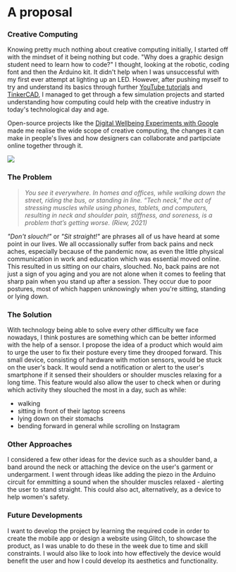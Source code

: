 # A proposal
<h3>Creative Computing</h3>
<p> Knowing pretty much nothing about creative computing initially, I started off with the mindset of it being nothing but code. "Why does a graphic design student need to learn how to code?" I thought, looking at the robotic, coding font and then the Arduino kit. It didn't help when I was unsuccessful with my first ever attempt at lighting up an LED. However, after pushing myself to try and understand its basics through further <a href="https://www.youtube.com/watch?v=r0KErKHxHf0">YouTube tutorials</a> and <a href="https://www.tinkercad.com/learn/project-gallery;collectionId=OMOZACHJ9IR8LRE">TinkerCAD</a>, I managed to get through a few simulation projects and started understanding how computing could help with the creative industry in today's technological day and age. 
</p>
<p> Open-source projects like the <a href="https://experiments.withgoogle.com/collection/digitalwellbeing">Digital Wellbeing Experiments with Google</a> made me realise the wide scope of creative computing, the changes it can make in people's lives and how designers can collaborate and partipciate online together through it. </p> 
<img src="arduino.jpg">
<h3>The Problem</h3>
<blockquote> <em> You see it everywhere. In homes and offices, while walking down the street, riding the bus, or standing in line. “Tech neck,” the act of stressing muscles while using phones, tablets, and computers, resulting in neck and shoulder pain, stiffness, and soreness, is a problem that’s getting worse. (Riew, 2021) </em> </blockquote>
<p> <em>"Don't slouch!"</em> or <em>"Sit straight!"</em> are phrases all of us have heard at some point in our lives. We all occassionally suffer from back pains and neck aches, especially because of the pandemic now, as even the little physical communication in work and education which was essential moved online. This resulted in us sitting on our chairs, slouched. No, back pains are not just a sign of you aging and you are not alone when it comes to feeling that sharp pain when you stand up after a session. They occur due to poor postures, most of which happen unknowingly when you're sitting, standing or lying down.
</p>
<h3>The Solution</h3>
<p> With technology being able to solve every other difficulty we face nowadays, I think postures are something which can be better informed with the help of a sensor. I propose the idea of a product which would aim to urge the user to fix their posture every time they drooped forward. This small device, consisting of hardware with motion sensors, would be stuck on the user's back. It would send a notification or alert to the user's smartphone if it sensed their shoulders or shoulder muscles relaxing for a long time. This feature would also allow the user to check when or during which activity they slouched the most in a day, such as while:
<ul>
<li>walking</li>
<li>sitting in front of their laptop screens</li>
<li>lying down on their stomachs</li>
<li>bending forward in general while scrolling on Instagram</li>
</ul>
</p>
<h3>Other Approaches</h3>
<p> I considered a few other ideas for the device such as a shoulder band, a band around the neck or attaching the device on the user's garment or undergarment. I went through ideas like adding the piezo in the Arduino circuit for emmitting a sound when the shoulder muscles relaxed - alerting the user to stand straight. This could also act, alternatively, as a device to help women's safety.
</p>
<h3>Future Developments</h3>
<p> I want to develop the project by learning the required code in order to create the mobile app or design a website using Glitch, to showcase the product, as I was unable to do these in the week due to time and skill constraints. I would also like to look into how effectively the device would benefit the user and how I could develop its aesthetics and functionality. </p>
